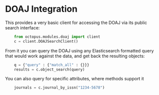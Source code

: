 # DOAJ Integration

This provides a very basic client for accessing the DOAJ via its public search interface:

```python
    from octopus.modules.doaj import client
    c = client.DOAJSearchClient()
```

From it you can query the DOAJ using any Elasticsearch formatted query that would work against the data, and get back
the resulting objects:

```python
    q = {"query" : {"match_all" : {}}}
    results = c.object_search(query)
```

You can also query for specific attributes, where methods support it

```python
    journals = c.journal_by_issn("1234-5678")
```

